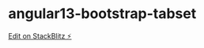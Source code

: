 # angular13-bootstrap-tabset

[Edit on StackBlitz ⚡️](https://stackblitz.com/edit/angular13-bootstrap-rryksa)